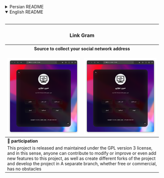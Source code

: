 <details>
  <summary>Persian README</summary><br>
  <div align="center">
    <table align="center">
      <tr align="center">
        <th colspan="2"><h3>لینک گرام</h3></th>
      </tr>
      <tr>
        <th colspan="2" dir="rtl">منبعی برای جمع آوری آدرس شبکه اجتماعی شما</th>
      </tr>
      <tr>
        <td><br>
          <img src="./assets/img/readme/shot1112.png" title="Github-Social-Links" alt="Social Links Img">
        </td>
        <td><br>
          <img src="./assets/img/readme/shot1113.png" title="Github-Social-Links" alt="Social Links Img">
        </td>
      </tr>
      <tr>
        <th colspan="2" align="right" dir="rtl">🤝 مشارکت</th>
      </tr>
      <tr>
        <td colspan="2" dir="rtl" align="right">این پروژه تحت پروانه GPL نسخه 3 منتشر و نگه‌داری می‌شود و از این‌جهت، هرکسی می‌تواند در صورت نیاز اقدام به مشارکت برای اصلاح یا بهبود یا حتی اضافه کردن ویژگی های جدید به این پروژه کند، همچنین ایجاد فورک های مختلف از پروژه و توسعه پروژه در شاخه‌ای جدا، چه به‌صورت رایگان و چه به‌صورت تجاری، هیچگونه مانعی ندارد</td>
      </tr>
    </table>
  </div><br>
</details>


<details open>
  <summary>English README</summary><br>
  <div align="center">
    <table align="center">
      <tr align="center">
        <th colspan="2"><h3>Link Gram</h3></th>
      </tr>
      <tr>
        <th colspan="2">Source to collect your social network address</th>
      </tr>
      <tr>
        <td><br>
          <img src="./assets/img/readme/shot1112.png" title="Github-Social-Links" alt="Social Links Img">
        </td>
        <td><br>
          <img src="./assets/img/readme/shot1112.png" title="Github-Social-Links" alt="Social Links Img">
        </td>
      </tr>
      <tr>
        <th colspan="2" align="left">🤝 participation</th>
      </tr>
      <tr>
        <td colspan="2">This project is released and maintained under the GPL version 3 license, and in this sense, anyone can contribute to modify or improve or even add new features to this project, as well as create different forks of the project and develop the project in A separate branch, whether free or commercial, has no obstacles</td>
      </tr>
    </table>
  </div>
</details>
